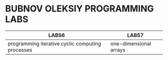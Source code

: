 # BUBNOV OLEKSIY PROGRAMMING LABS #
|       LABS6       |       LABS7         |    
|-------------------|---------------------|
|    programming iterative cyclic computing processes    |    one-dimensional arrays   |
                   

